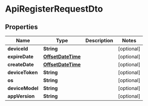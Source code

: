 # ApiRegisterRequestDto

## Properties
Name | Type | Description | Notes
------------ | ------------- | ------------- | -------------
**deviceId** | **String** |  |  [optional]
**expireDate** | [**OffsetDateTime**](OffsetDateTime.md) |  |  [optional]
**createDate** | [**OffsetDateTime**](OffsetDateTime.md) |  |  [optional]
**deviceToken** | **String** |  |  [optional]
**os** | **String** |  |  [optional]
**deviceModel** | **String** |  |  [optional]
**appVersion** | **String** |  |  [optional]
